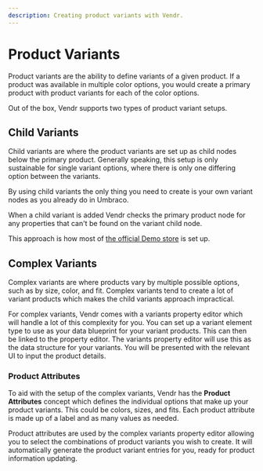 ```yaml
---
description: Creating product variants with Vendr.
---
```


# Product Variants

Product variants are the ability to define variants of a given product. If a product was available in multiple color options, you would create a primary product with product variants for each of the color options.

Out of the box, Vendr supports two types of product variant setups.

## Child Variants

Child variants are where the product variants are set up as child nodes below the primary product. Generally speaking, this setup is only sustainable for single variant options, where there is only one differing option between the variants.

By using child variants the only thing you need to create is your own variant nodes as you already do in Umbraco.

When a child variant is added Vendr checks the primary product node for any properties that can't be found on the variant child node.

This approach is how most of [the official Demo store](https://github.com/umbraco/Umbraco.Commerce.DemoStore) is set up.

## Complex Variants

Complex variants are where products vary by multiple possible options, such as by size, color, and fit. Complex variants tend to create a lot of variant products which makes the child variants approach impractical.

For complex variants, Vendr comes with a variants property editor which will handle a lot of this complexity for you. You can set up a variant element type to use as your data blueprint for your variant products. This can then be linked to the property editor. The variants property editor will use this as the data structure for your variants. You will be presented with the relevant UI to input the product details.

### Product Attributes

To aid with the setup of the complex variants, Vendr has the **Product Attributes** concept which defines the individual options that make up your product variants. This could be colors, sizes, and fits. Each product attribute is made up of a label and as many values as needed.

Product attributes are used by the complex variants property editor allowing you to select the combinations of product variants you wish to create. It will automatically generate the product variant entries for you, ready for product information updating.
